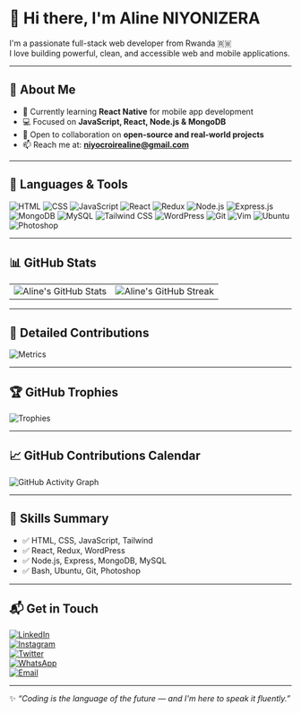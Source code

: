 # 👋 Hi there, I'm Aline NIYONIZERA

I'm a passionate full-stack web developer from Rwanda 🇷🇼  
I love building powerful, clean, and accessible web and mobile applications.

---

## 🚀 About Me

- 🌱 Currently learning **React Native** for mobile app development  
- 💻 Focused on **JavaScript, React, Node.js & MongoDB**  
- 🤝 Open to collaboration on **open-source and real-world projects**  
- 📫 Reach me at: **niyocroirealine@gmail.com**

---

## 🧰 Languages & Tools

![HTML](https://img.shields.io/badge/HTML5-E34F26?style=for-the-badge&logo=html5&logoColor=white)
![CSS](https://img.shields.io/badge/CSS3-1572B6?style=for-the-badge&logo=css3&logoColor=white)
![JavaScript](https://img.shields.io/badge/JavaScript-323330?style=for-the-badge&logo=javascript&logoColor=F7DF1E)
![React](https://img.shields.io/badge/React-20232A?style=for-the-badge&logo=react&logoColor=61DAFB)
![Redux](https://img.shields.io/badge/Redux-593D88?style=for-the-badge&logo=redux&logoColor=white)
![Node.js](https://img.shields.io/badge/Node.js-6DA55F?style=for-the-badge&logo=node.js&logoColor=white)
![Express.js](https://img.shields.io/badge/Express.js-404D59?style=for-the-badge)
![MongoDB](https://img.shields.io/badge/MongoDB-4EA94B?style=for-the-badge&logo=mongodb&logoColor=white)
![MySQL](https://img.shields.io/badge/MySQL-00000F?style=for-the-badge&logo=mysql&logoColor=white)
![Tailwind CSS](https://img.shields.io/badge/TailwindCSS-38B2AC?style=for-the-badge&logo=tailwind-css&logoColor=white)
![WordPress](https://img.shields.io/badge/WordPress-21759B?style=for-the-badge&logo=wordpress&logoColor=white)
![Git](https://img.shields.io/badge/Git-F05032?style=for-the-badge&logo=git&logoColor=white)
![Vim](https://img.shields.io/badge/Vim-11AB00?style=for-the-badge&logo=vim&logoColor=white)
![Ubuntu](https://img.shields.io/badge/Ubuntu-E95420?style=for-the-badge&logo=ubuntu&logoColor=white)
![Photoshop](https://img.shields.io/badge/Adobe%20Photoshop-31A8FF?style=for-the-badge&logo=adobephotoshop&logoColor=white)

---

## 📊 GitHub Stats

<table>
  <tr>
    <td>
      <img src="https://github-readme-stats.vercel.app/api?username=Aline-CROIRE&show_icons=true&count_private=true&include_all_commits=true&hide_border=false&theme=react" alt="Aline's GitHub Stats" />
    </td>
    <td>
      <img src="https://github-readme-streak-stats.herokuapp.com?user=Aline-CROIRE&theme=react&hide_border=false" alt="Aline's GitHub Streak" />
    </td>
  </tr>
</table>

---

## 📌 Detailed Contributions

![Metrics](https://github-metrics.vercel.app/api?username=Aline-CROIRE&template=classic)


---

## 🏆 GitHub Trophies

![Trophies](https://github-profile-trophy.vercel.app/?username=Aline-CROIRE&theme=radical&no-frame=false&no-bg=false&margin-w=4)

---

## 📈 GitHub Contributions Calendar

![GitHub Activity Graph](https://github-readme-activity-graph.vercel.app/graph?username=Aline-CROIRE&theme=react-dark)

---

## 🧠 Skills Summary

- ✅ HTML, CSS, JavaScript, Tailwind  
- ✅ React, Redux, WordPress  
- ✅ Node.js, Express, MongoDB, MySQL  
- ✅ Bash, Ubuntu, Git, Photoshop  

---

## 📬 Get in Touch

[![LinkedIn](https://img.shields.io/badge/LinkedIn-Connect-blue)](https://www.linkedin.com/in/niyonizera-aline-105884291/)  
[![Instagram](https://img.shields.io/badge/Instagram-Follow-orange)](https://www.instagram.com/croire_aline/)  
[![Twitter](https://img.shields.io/twitter/follow/AlineNiyon99024?style=social)](https://twitter.com/AlineNiyon99024)  
[![WhatsApp](https://img.shields.io/badge/WhatsApp-Chat-brightgreen)](https://wa.me/250790635120)  
[![Email](https://img.shields.io/badge/Email-Send%20me%20an%20email-red)](mailto:niyocroirealine@gmail.com)

---

✨ _“Coding is the language of the future — and I'm here to speak it fluently.”_
